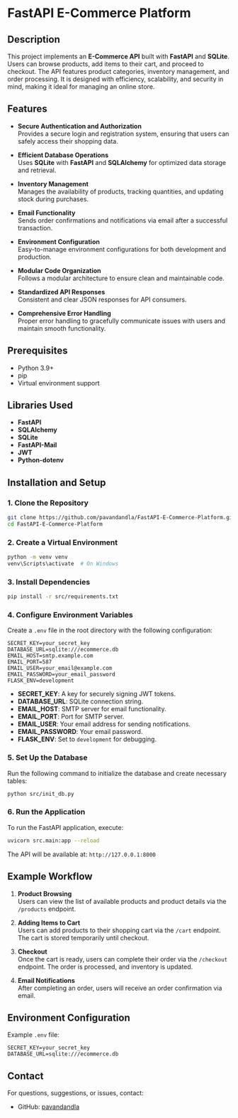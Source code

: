 # **FastAPI E-Commerce Platform**

## **Description**

This project implements an **E-Commerce API** built with **FastAPI** and **SQLite**. Users can browse products, add items to their cart, and proceed to checkout. The API features product categories, inventory management, and order processing. It is designed with efficiency, scalability, and security in mind, making it ideal for managing an online store.



## **Features**

- **Secure Authentication and Authorization**  
    Provides a secure login and registration system, ensuring that users can safely access their shopping data.
    
- **Efficient Database Operations**  
    Uses **SQLite** with **FastAPI** and **SQLAlchemy** for optimized data storage and retrieval.
    
- **Inventory Management**  
    Manages the availability of products, tracking quantities, and updating stock during purchases.
    
- **Email Functionality**  
    Sends order confirmations and notifications via email after a successful transaction.
    
- **Environment Configuration**  
    Easy-to-manage environment configurations for both development and production.
    
- **Modular Code Organization**  
    Follows a modular architecture to ensure clean and maintainable code.
    
- **Standardized API Responses**  
    Consistent and clear JSON responses for API consumers.
    
- **Comprehensive Error Handling**  
    Proper error handling to gracefully communicate issues with users and maintain smooth functionality.
    


## Prerequisites

- Python 3.9+
- pip
- Virtual environment support
## **Libraries Used**

- **FastAPI** 
- **SQLAlchemy** 
- **SQLite** 
- **FastAPI-Mail** 
- **JWT** 
- **Python-dotenv** 



## **Installation and Setup**

### **1. Clone the Repository**

```bash
git clone https://github.com/pavandandla/FastAPI-E-Commerce-Platform.git
cd FastAPI-E-Commerce-Platform
```



### **2. Create a Virtual Environment**

```bash
python -m venv venv
venv\Scripts\activate  # On Windows
```



### **3. Install Dependencies**

```bash
pip install -r src/requirements.txt
```



### **4. Configure Environment Variables**

Create a `.env` file in the root directory with the following configuration:

```plaintext
SECRET_KEY=your_secret_key
DATABASE_URL=sqlite:///ecommerce.db
EMAIL_HOST=smtp.example.com
EMAIL_PORT=587
EMAIL_USER=your_email@example.com
EMAIL_PASSWORD=your_email_password
FLASK_ENV=development
```

- **SECRET_KEY**: A key for securely signing JWT tokens.
- **DATABASE_URL**: SQLite connection string.
- **EMAIL_HOST**: SMTP server for email functionality.
- **EMAIL_PORT**: Port for SMTP server.
- **EMAIL_USER**: Your email address for sending notifications.
- **EMAIL_PASSWORD**: Your email password.
- **FLASK_ENV**: Set to `development` for debugging.



### **5. Set Up the Database**

Run the following command to initialize the database and create necessary tables:

```bash
python src/init_db.py
```



### **6. Run the Application**

To run the FastAPI application, execute:

```bash
uvicorn src.main:app --reload
```

The API will be available at: `http://127.0.0.1:8000`





## **Example Workflow**

1. **Product Browsing**  
    Users can view the list of available products and product details via the `/products` endpoint.
    
2. **Adding Items to Cart**  
    Users can add products to their shopping cart via the `/cart` endpoint. The cart is stored temporarily until checkout.
    
3. **Checkout**  
    Once the cart is ready, users can complete their order via the `/checkout` endpoint. The order is processed, and inventory is updated.
    
4. **Email Notifications**  
    After completing an order, users will receive an order confirmation via email.
    


## **Environment Configuration**

Example `.env` file:

```plaintext
SECRET_KEY=your_secret_key
DATABASE_URL=sqlite:///ecommerce.db
```



## **Contact**

For questions, suggestions, or issues, contact:

- GitHub: [pavandandla](https://github.com/pavandandla)

